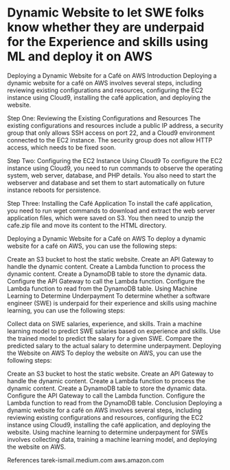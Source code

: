 # Dynamic Website to let SWE folks know whether they are underpaid for the Experience and skills using ML and deploy it on AWS
Deploying a Dynamic Website for a Café on AWS
Introduction
Deploying a dynamic website for a café on AWS involves several steps, including reviewing existing configurations and resources, configuring the EC2 instance using Cloud9, installing the café application, and deploying the website.

Step One: Reviewing the Existing Configurations and Resources
The existing configurations and resources include a public IP address, a security group that only allows SSH access on port 22, and a Cloud9 environment connected to the EC2 instance. The security group does not allow HTTP access, which needs to be fixed soon.

Step Two: Configuring the EC2 Instance Using Cloud9
To configure the EC2 instance using Cloud9, you need to run commands to observe the operating system, web server, database, and PHP details. You also need to start the webserver and database and set them to start automatically on future instance reboots for persistence.

Step Three: Installing the Café Application
To install the café application, you need to run wget commands to download and extract the web server application files, which were saved on S3. You then need to unzip the cafe.zip file and move its content to the HTML directory.

Deploying a Dynamic Website for a Café on AWS
To deploy a dynamic website for a café on AWS, you can use the following steps:

Create an S3 bucket to host the static website.
Create an API Gateway to handle the dynamic content.
Create a Lambda function to process the dynamic content.
Create a DynamoDB table to store the dynamic data.
Configure the API Gateway to call the Lambda function.
Configure the Lambda function to read from the DynamoDB table.
Using Machine Learning to Determine Underpayment
To determine whether a software engineer (SWE) is underpaid for their experience and skills using machine learning, you can use the following steps:

Collect data on SWE salaries, experience, and skills.
Train a machine learning model to predict SWE salaries based on experience and skills.
Use the trained model to predict the salary for a given SWE.
Compare the predicted salary to the actual salary to determine underpayment.
Deploying the Website on AWS
To deploy the website on AWS, you can use the following steps:

Create an S3 bucket to host the static website.
Create an API Gateway to handle the dynamic content.
Create a Lambda function to process the dynamic content.
Create a DynamoDB table to store the dynamic data.
Configure the API Gateway to call the Lambda function.
Configure the Lambda function to read from the DynamoDB table.
Conclusion
Deploying a dynamic website for a café on AWS involves several steps, including reviewing existing configurations and resources, configuring the EC2 instance using Cloud9, installing the café application, and deploying the website. Using machine learning to determine underpayment for SWEs involves collecting data, training a machine learning model, and deploying the website on AWS.

References
tarek-ismail.medium.com
aws.amazon.com